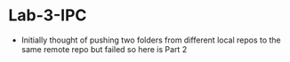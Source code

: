 # Lab-3-IPC
* Initially thought of pushing two folders from different local repos to the same remote repo but failed so here is Part 2
## 
